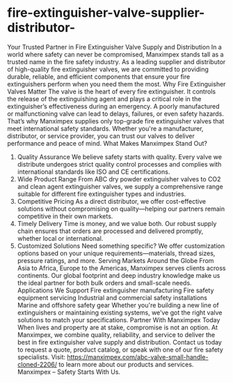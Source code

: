 # fire-extinguisher-valve-supplier-distributor-
Your Trusted Partner in Fire Extinguisher Valve Supply and Distribution
In a world where safety can never be compromised, Manximpex stands tall as a trusted name in the fire safety industry. As a leading supplier and distributor of high-quality fire extinguisher valves, we are committed to providing durable, reliable, and efficient components that ensure your fire extinguishers perform when you need them the most.
Why Fire Extinguisher Valves Matter
The valve is the heart of every fire extinguisher. It controls the release of the extinguishing agent and plays a critical role in the extinguisher’s effectiveness during an emergency. A poorly manufactured or malfunctioning valve can lead to delays, failures, or even safety hazards.
That’s why Manximpex supplies only top-grade fire extinguisher valves that meet international safety standards. Whether you're a manufacturer, distributor, or service provider, you can trust our valves to deliver performance and peace of mind.
 What Makes Manximpex Stand Out?
1. Quality Assurance
We believe safety starts with quality. Every valve we distribute undergoes strict quality control processes and complies with international standards like ISO and CE certifications.
2. Wide Product Range
From ABC dry powder extinguisher valves to CO2 and clean agent extinguisher valves, we supply a comprehensive range suitable for different fire extinguisher types and industries.
3. Competitive Pricing
As a direct distributor, we offer cost-effective solutions without compromising on quality—helping our partners remain competitive in their own markets.
4. Timely Delivery
Time is money, and we value both. Our robust supply chain ensures that orders are processed and delivered promptly, whether local or international.
5. Customized Solutions
Need something specific? We offer customization options based on your unique requirements—materials, thread sizes, pressure ratings, and more.
 Serving Markets Around the Globe
From Asia to Africa, Europe to the Americas, Manximpex serves clients across continents. Our global footprint and deep industry knowledge make us the ideal partner for both bulk orders and small-scale needs.
 Applications We Support
Fire extinguisher manufacturing
Fire safety equipment servicing
Industrial and commercial safety installations
Marine and offshore safety gear
Whether you're building a new line of extinguishers or maintaining existing systems, we’ve got the right valve solutions to match your specifications.
Partner With Manximpex Today
When lives and property are at stake, compromise is not an option. At Manximpex, we combine quality, reliability, and service to deliver the best in fire extinguisher valve supply and distribution.
Contact us today to request a quote, product catalog, or speak with one of our fire safety specialists.
 Visit: https://manximpex.com/abc-valve-small-handle-cloned-2206/   to learn more about our products and services.
Manximpex – Safety Starts With Us.
